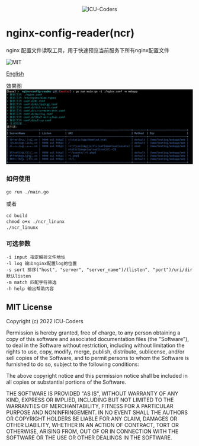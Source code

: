 
 <p align="center" >
   <img src="https://raw.githubusercontent.com/ICU-Coders/IconLib/master/icon.jpg" alt="ICU-Coders" title="ICU-Coders">
 </p>

# nginx-config-reader(ncr)

nginx 配置文件读取工具，用于快速预览当前服务下所有nginx配置文件

![MIT](https://img.shields.io/badge/License-MIT-blue.svg?style=flat)

[English](./README_EN.md)

效果图
![example](./example.jpg)

### 如何使用

```shell
go run ./main.go
```
或者
```shell
cd build 
chmod o+x ./ncr_linunx
./ncr_linunx
```
### 可选参数
```
-i input 指定解析文件地址 
-l log 输出nginx配置log的位置
-s sort 排序("host", "server", "server_name")/(listen", "port")/uri/dir 默认listen
-m match 匹配字符筛选
-h help 输出帮助内容
```

## MIT License

Copyright (c) 2022 ICU-Coders

Permission is hereby granted, free of charge, to any person obtaining a copy
of this software and associated documentation files (the "Software"), to deal
in the Software without restriction, including without limitation the rights
to use, copy, modify, merge, publish, distribute, sublicense, and/or sell
copies of the Software, and to permit persons to whom the Software is
furnished to do so, subject to the following conditions:

The above copyright notice and this permission notice shall be included in all
copies or substantial portions of the Software.

THE SOFTWARE IS PROVIDED "AS IS", WITHOUT WARRANTY OF ANY KIND, EXPRESS OR
IMPLIED, INCLUDING BUT NOT LIMITED TO THE WARRANTIES OF MERCHANTABILITY,
FITNESS FOR A PARTICULAR PURPOSE AND NONINFRINGEMENT. IN NO EVENT SHALL THE
AUTHORS OR COPYRIGHT HOLDERS BE LIABLE FOR ANY CLAIM, DAMAGES OR OTHER
LIABILITY, WHETHER IN AN ACTION OF CONTRACT, TORT OR OTHERWISE, ARISING FROM,
OUT OF OR IN CONNECTION WITH THE SOFTWARE OR THE USE OR OTHER DEALINGS IN THE
SOFTWARE.